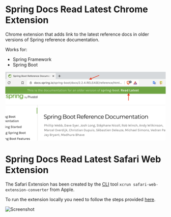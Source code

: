 # Spring Docs Read Latest Chrome Extension

Chrome extension that adds link to the latest reference docs in older versions of Spring reference documentation.

Works for:

- Spring Framework
- Spring Boot

![Screenshot](./docs/screenshot.png) 

# Spring Docs Read Latest Safari Web Extension

The Safari Extension has been created by the [CLI](https://developer.apple.com/documentation/safariservices/safari_web_extensions/converting_a_web_extension_for_safari) tool `xcrun safari-web-extension-converter` from Apple.

To run the extension locally you need to follow the steps provided [here](https://developer.apple.com/documentation/safariservices/safari_web_extensions/running_your_safari_web_extension).


![Screenshot](./docs/screenshot_safari_.png) 

